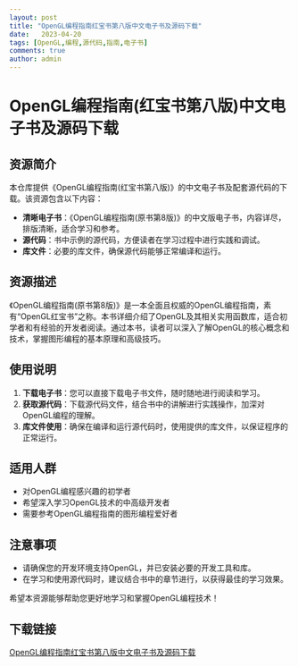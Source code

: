 ```yaml
---
layout: post
title: "OpenGL编程指南红宝书第八版中文电子书及源码下载"
date:   2023-04-20
tags: [OpenGL,编程,源代码,指南,电子书]
comments: true
author: admin
---
```

# OpenGL编程指南(红宝书第八版)中文电子书及源码下载

## 资源简介

本仓库提供《OpenGL编程指南(红宝书第八版)》的中文电子书及配套源代码的下载。该资源包含以下内容：

- **清晰电子书**：《OpenGL编程指南(原书第8版)》的中文版电子书，内容详尽，排版清晰，适合学习和参考。
- **源代码**：书中示例的源代码，方便读者在学习过程中进行实践和调试。
- **库文件**：必要的库文件，确保源代码能够正常编译和运行。

## 资源描述

《OpenGL编程指南(原书第8版)》是一本全面且权威的OpenGL编程指南，素有“OpenGL红宝书”之称。本书详细介绍了OpenGL及其相关实用函数库，适合初学者和有经验的开发者阅读。通过本书，读者可以深入了解OpenGL的核心概念和技术，掌握图形编程的基本原理和高级技巧。

## 使用说明

1. **下载电子书**：您可以直接下载电子书文件，随时随地进行阅读和学习。
2. **获取源代码**：下载源代码文件，结合书中的讲解进行实践操作，加深对OpenGL编程的理解。
3. **库文件使用**：确保在编译和运行源代码时，使用提供的库文件，以保证程序的正常运行。

## 适用人群

- 对OpenGL编程感兴趣的初学者
- 希望深入学习OpenGL技术的中高级开发者
- 需要参考OpenGL编程指南的图形编程爱好者

## 注意事项

- 请确保您的开发环境支持OpenGL，并已安装必要的开发工具和库。
- 在学习和使用源代码时，建议结合书中的章节进行，以获得最佳的学习效果。

希望本资源能够帮助您更好地学习和掌握OpenGL编程技术！

## 下载链接

[OpenGL编程指南红宝书第八版中文电子书及源码下载](https://pan.quark.cn/s/3e854fb06660)